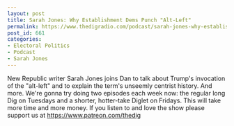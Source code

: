 ```yaml
---
layout: post
title: Sarah Jones: Why Establishment Dems Punch "Alt-Left"
permalink: https://www.thedigradio.com/podcast/sarah-jones-why-establishment-dems-punch-alt-left/index.html
post_id: 661
categories: 
- Electoral Politics
- Podcast
- Sarah Jones
---
```


New Republic writer Sarah Jones joins Dan to talk about Trump's invocation of the "alt-left" and  to explain the term's unseemly centrist history. And more. We're gonna try doing two episodes each week now: the regular long Dig on Tuesdays and a shorter, hotter-take Diglet on Fridays. This will take more time and more money. If you listen to and love the show please support us at https://www.patreon.com/thedig